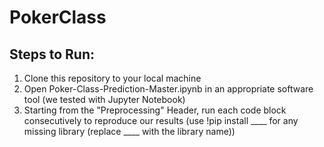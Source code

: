# PokerClass

## Steps to Run:
1. Clone this repository to your local machine
2. Open Poker-Class-Prediction-Master.ipynb in an appropriate software tool (we tested with Jupyter Notebook)
3. Starting from the "Preprocessing" Header, run each code block consecutively to reproduce our results (use !pip install ____ for any missing library (replace ____ with the library name))
